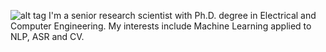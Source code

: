 ![alt tag](https://github.com/oswaldoludwig/oswaldoludwig.github.io/edit/master/me2020(2).jpg)
I'm a senior research scientist with Ph.D. degree in Electrical and Computer Engineering.
My interests include Machine Learning applied to NLP, ASR and CV.
